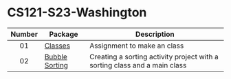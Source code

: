 # CS121-S23-Washington
| Number | Package | Description
| :----: | ------ | --------- |
| 01 | [Classes](https://github.com/Trinity0827/CS121-S23-Washington/tree/main/weekOne/src/Activity6/Classes)  | Assignment to make an class  |
| 02 | [Bubble Sorting]()  | Creating a sorting activity project with a sorting class and a main class |
